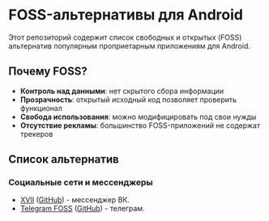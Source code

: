 # FOSS-альтернативы для Android

Этот репозиторий содержит список свободных и открытых (FOSS) альтернатив популярным проприетарным приложениям для Android.

## Почему FOSS?
- **Контроль над данными**: нет скрытого сбора информации
- **Прозрачность**: открытый исходный код позволяет проверить функционал
- **Свобода использования**: можно модифицировать под свои нужды
- **Отсутствие рекламы**: большинство FOSS-приложений не содержат трекеров

## Список альтернатив

### Социальные сети и мессенджеры
 - [XVII](https://f-droid.org/packages/com.twoeightnine.root.xvii) ([GitHub](https://github.com/TwoEightNine/XVII)) - мессенджер ВК.
 - [Telegram FOSS]() ([GitHub](https://github.com/Telegram-FOSS-Team/Telegram-FOSS)) - телеграм.
